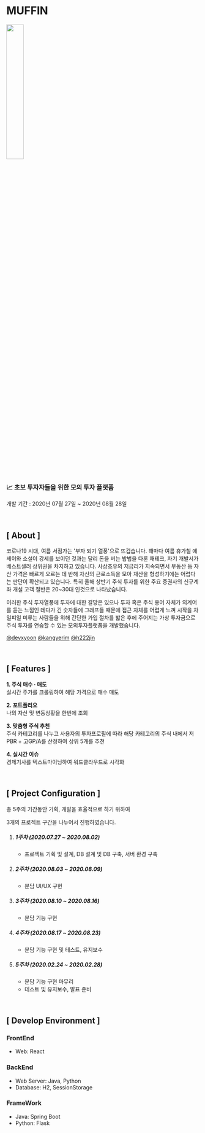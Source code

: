 # MUFFIN

<img src="https://user-images.githubusercontent.com/69235157/91925447-fd688800-ed0f-11ea-8a4d-c805bb257407.png" width="30%"></img>
### 📈 초보 투자자들을 위한 모의 투자 플랫폼

개발 기간 : 2020년 07월 27일  ~ 2020년 08월 28일

<br/>

## [ About ]

코로나19 시대, 여름 서점가는 '부자 되기 열풍'으로 뜨겁습니다. 해마다 여름 휴가철 에세이와 소설이 강세를 보이던 것과는 달리 돈을 버는 밥법을 다룬 재테크, 자기 개발서가 베스트셀러 상위권을 차지하고 있습니다. 
사상초유의 저금리가 지속되면서 부동산 등 자산 가격은 빠르게 오르는 데 반해 자신의 근로소득을 모아 재산을 형성하기에는 어렵다는 판단이 확산되고 있습니다.
특히 올해 상반기 주식 투자를 위한 주요 증권사의 신규계좌 개설 고객 절반은 20~30대 인것으로 나타났습니다. 

이러한 주식 투자열풍에 투자에 대한 갈망은 있으나 투자 혹은 주식 용어 자체가 외계어를 듣는 느낌인 데다가 긴 숫자들에 그래프들 때문에 접근 자체를 어렵게 느껴 시작을 차일피일 미루는 사람들을 위해 
간단한 가입 절차를 밟은 후에 주어지는 가상 투자금으로 주식 투자를 연습할 수 있는 모의투자플랫폼을 개발했습니다.


[@devxyoon](https://github.com/devxyoon) [@kangyerim](https://github.com/kangyerim) [@h222jin](https://github.com/h222jin)

<br/>

## [ Features ]

**1. 주식 매수 · 매도** <br>
실시간 주가를 크롤링하여 해당 가격으로 매수 매도

**2. 포트폴리오** <br>
나의 자산 및 변동상황을 한번에 조회

**3. 맞춤형 주식 추천** <br>
주식 카테고리를 나누고 사용자의 투자프로필에 따라 해당 카테고리의 주식 내에서 저PBR + 고GP/A를 산정하여 상위 5개를 추천

**4. 실시간 이슈** <br>
경제기사를 텍스트마이닝하여 워드클라우드로 시각화

<br/>

## [ Project Configuration ]

총 5주의 기간동안 기획, 개발을 효율적으로 하기 위하여 

3개의 프로젝트 구간을 나누어서 진행하였습니다.

1. ##### 1주차 (2020.07.27 ~ 2020.08.02)

   * 프로젝트 기획 및 설계, DB 설계 및 DB 구축, 서버 환경 구축

2. ##### 2주차 (2020.08.03 ~ 2020.08.09)  

   * 분담 UI/UX 구현

3. ##### 3주차 (2020.08.10 ~ 2020.08.16)  

   * 분담 기능 구현

4. ##### 4주차 (2020.08.17 ~ 2020.08.23) 

    * 분담 기능 구현 및 테스트, 유지보수
   
5. ##### 5주차 (2020.02.24 ~ 2020.02.28) 
   
   * 분담 기능 구현 마무리
   * 테스트 및 유지보수, 발표 준비

<br/>

## [ Develop Environment ]
### FrontEnd
- Web: React

### BackEnd
- Web Server: Java, Python
- Database: H2, SessionStorage

### FrameWork 
- Java: Spring Boot
- Python: Flask

<br/>